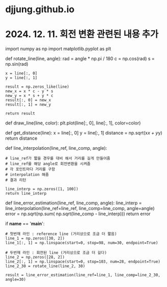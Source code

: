 # djjung.github.io


# 2024. 12. 11. 회전 변환 관련된 내용 추가

import numpy as np
import matplotlib.pyplot as plt


def rotate_line(line, angle):
    rad = angle * np.pi / 180
    c = np.cos(rad)
    s = np.sin(rad)

    x = line[:, 0]
    y = line[:, 1]

    result = np.zeros_like(line)
    new_x = x * c - y * s
    new_y = x * s + y * c
    result[:, 0] = new_x
    result[:, 1] = new_y

    return result


def draw_line(line, color):
    plt.plot(line[:, 0], line[:, 1], color=color)


def get_distance(line):
    x = line[:, 0]
    y = line[:, 1]
    distance = np.sqrt(x*x + y*y)
    return distance


def line_interpolation(line_ref, line_comp, angle):

    # line_ref가 짧을 경우를 대비 해서 거리를 길게 만들어줌
    # line_ref를 해당 angle로 회전변환을 시켜줌
    # 각 포인트마다 거리를 구함
    # interpolation 해줌
    # 결과 리턴

    line_interp = np.zeros([1, 100])
    return line_interp


def line_error_estimation(line_ref, line_comp, angle):
    line_interp = line_interpolation(line_ref=line_ref, line_comp=line_comp, angle=angle)
    error = np.sqrt(np.sum( np.sqrt(line_comp - line_interp)))
    return error


if __name__ == '__main__':

    # 첫번재 라인 : reference line (거리상으로 조금 더 짧음)
    line_1 = np.zeros([30, 2])
    line_1[:, 1] = np.linspace(start=0, stop=98, num=30, endpoint=True)

    # 두번재 라인 : 회전된 line (거리상으로 조금 더 길다)
    line_2 = np.zeros([28, 2])
    line_2[:, 1] = np.linspace(start=0, stop=103, num=28, endpoint=True)
    line_2_30 = rotate_line(line_2, 30)

    result = line_error_estimation(line_ref=line_1, line_comp=line_2_30, angle=30)


